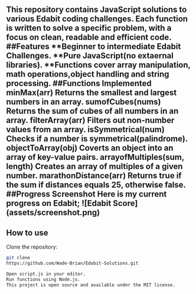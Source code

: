 This repository contains JavaScript solutions to various Edabit coding challenges.
Each function is written to solve a specific problem, with a focus on clean, readable and efficient code.
##Features
**Beginner to intermediate Edabit Challenges.
**Pure JavaScript(no extaernal libraries).
**Functions cover array manipulation, math operations,object handling and string processing.
##Functions Implemented
**minMax(arr)** Returns the smallest and largest numbers in an array.
**sumofCubes(nums)** Returns the sum of cubes of all numbers in an array.
**filterArray(arr)** Filters out non-number values from an array.
**isSymmetrical(num)** Checks if a number is symmetrical(palindrome).
**objectToArray(obj)** Coverts an object into an array of key-value pairs.
**arrayofMultiples(sum, length)** Creates an array of multiples of a given number.
**marathonDistance(arr)** Returns true if the sum if distances equals 25, otherwise false.
##Progress Screenshot
Here is my current progress on **Edabit**;
![Edabit Score] (assets/screenshot.png)
---
## How to use
 Clone the repository:
 ```bash
git clone
https://github.com/Wade-Brian/Edabit-Solutions.git

Open script.js in your editor.
Run functions using Node.js.
This project is open source and available under the MIT license.

